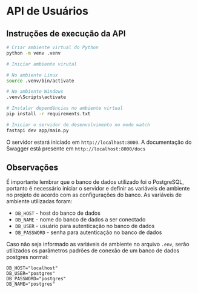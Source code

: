 # API de Usuários

## Instruções de execução da API

```bash
# Criar ambiente virtual do Python
python -m venv .venv

# Iniciar ambiente virutal

# No ambiente Linux
source .venv/bin/activate

# No ambiente Windows
.venv\Scripts\activate

# Instalar dependências no ambiente virtual
pip install -r requirements.txt

# Iniciar o servidor de desenvolvimento no modo watch
fastapi dev app/main.py
```

O servidor estará iniciado em `http://localhost:8000`. A documentação do Swagger está presente em `http://localhost:8000/docs`

## Observações

É importante lembrar que o banco de dados utilizado foi o PostgreSQL, portanto é necessário iniciar o servidor e definir as variáveis de ambiente no projeto de acordo com as configurações do banco. As variáveis de ambiente utilizadas foram:

-   `DB_HOST` - host do banco de dados
-   `DB_NAME` - nome do banco de dados a ser conectado
-   `DB_USER` - usuário para autenticação no banco de dados
-   `DB_PASSWORD` - senha para autenticação no banco de dados

Caso não seja informado as variáveis de ambiente no arquivo `.env`, serão utilizados os parâmetros padrões de conexão de um banco de dados postgres normal:

```
DB_HOST="localhost"
DB_USER="postgres"
DB_PASSWORD="postgres"
DB_NAME="postgres"
```
